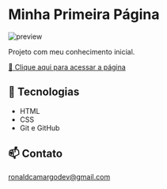 # Minha Primeira Página

![preview](./.banner/banner.png)

Projeto com meu conhecimento inicial.

[🔗 Clique aqui para acessar a página](https://ronald-ca.github.io/nlw-site-explorer/)

## 📌 Tecnologias

- HTML
- CSS
- Git e GitHub

## 📫 Contato

ronaldcamargodev@gmail.com
